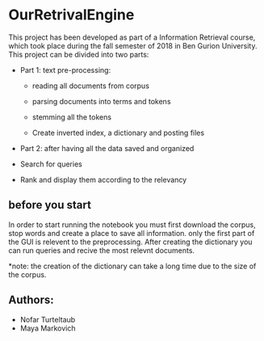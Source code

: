 # OurRetrivalEngine
This project has been developed as part of a Information Retrieval course, which took place during the fall semester of 2018 in Ben Gurion University. 
This project can be divided into two parts: 
- Part 1: text pre-processing:

  - reading all documents from corpus
  
  - parsing documents into terms and tokens
  
  - stemming all the tokens
  
  - Create inverted index, a dictionary and posting files
  
 - Part 2: after having all the data saved and organized
 
  - Search for queries
  
  - Rank and display them according to the relevancy


## before you start
In order to start running the notebook you must first download the corpus, stop words and create a place to save all information.
only the first part of the GUI is relevent to the preprocessing.
After creating the dictionary you can run queries and recive the most relevnt documents.

*note: the creation of the dictionary can take a long time due to the size of the corpus.

## Authors:
- Nofar Turteltaub
- Maya Markovich
